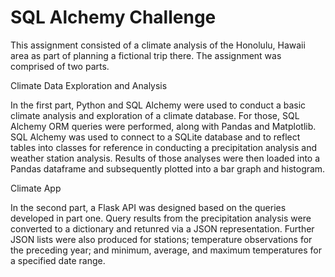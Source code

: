 # SQL Alchemy Challenge

This assignment consisted of a climate analysis of the Honolulu, Hawaii area as part of planning a fictional trip there. The assignment was comprised of two parts.

Climate Data Exploration and Analysis

In the first part, Python and SQL Alchemy were used to conduct a basic climate analysis and exploration of a climate database. For those, SQL Alchemy ORM queries were performed, along with Pandas and Matplotlib. SQL Alchemy was used to connect to a SQLite database and to reflect tables into classes for reference in conducting a precipitation analysis and weather station analysis. Results of those analyses were then loaded into a Pandas dataframe and subsequently plotted into a bar graph and histogram.

Climate App

In the second part, a Flask API was designed based on the queries developed in part one. Query results from the precipitation analysis were converted to a dictionary and retunred via a JSON representation. Further JSON lists were also produced for stations; temperature observations for the preceding year; and minimum, average, and maximum temperatures for a specified date range.

 
